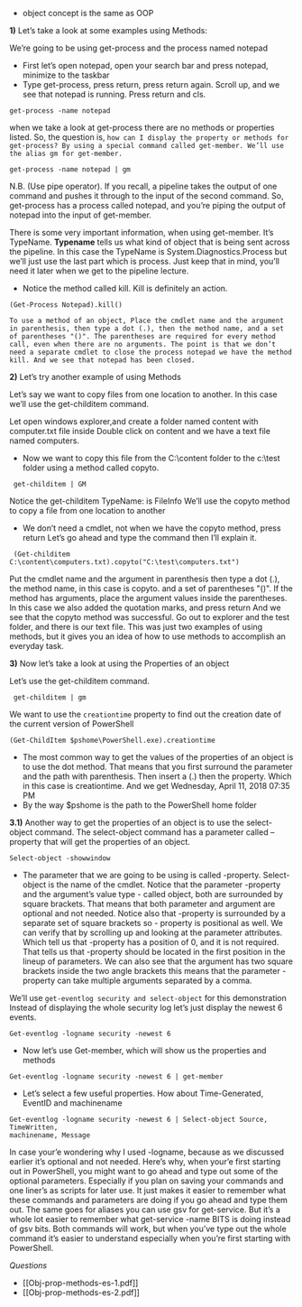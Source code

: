 - object concept is the same as OOP

**1)** Let’s take a look at some examples using Methods:

We’re going to be using get-process and the process named notepad
- First let’s open notepad, open your search bar and press notepad, minimize to the taskbar
- Type get-process, press return, press return again. Scroll up, and we see that notepad is running. Press return and cls.

```
get-process -name notepad
```
when we take a look at get-process there are no methods or properties listed. So, the question is, `how can I display the property or methods for get-process? By using a special command called get-member. We’ll use the alias gm for get-member.`
```
get-process -name notepad | gm
```
N.B. (Use pipe operator). If you recall, a pipeline takes the output of one command and pushes it through to the input of the second command.
So, get-process has a process called notepad, and you’re piping the output of notepad into the input of get-member.

There is some very important information, when using get-member.
It’s TypeName. **Typename** tells us what kind of object that is being sent across the pipeline. In this case the TypeName is System.Diagnostics.Process but we’ll just use the last part which is process. Just keep that in mind, you’ll need it later when we get to the pipeline lecture.

 - Notice the method called kill. Kill is definitely an action.
```
(Get-Process Notepad).kill()
```
`To use a method of an object, Place the cmdlet name and the argument in parenthesis, then type a dot (.), then the method name, and a set of parentheses "()".
The parentheses are required for every method call, even when there are no arguments.
The point is that we don’t need a separate cmdlet to close the process notepad we
have the method kill.
And we see that notepad has been closed.`

**2)** Let’s try another example of using Methods

Let’s say we want to copy files from one location to another. In this case we’ll use the
get-childitem command.

Let open windows explorer,and create a folder named content with computer.txt file inside
Double click on content and we have a text file named computers.
- Now we want to copy this file from the C:\content folder to the c:\test folder using a
method called copyto.
```
 get-childitem | GM
```
Notice the get-childitem TypeName: is FileInfo
We’ll use the copyto method to copy a file from one location to another

- We don’t need a cmdlet, not when we have the copyto method, press return
Let’s go ahead and type the command then I’ll explain it.
```
 (Get-childitem C:\content\computers.txt).copyto("C:\test\computers.txt")
```
Put the cmdlet name and the argument in parenthesis then type a dot (.), the method
name, in this case is copyto. and a set of parentheses "()".
If the method has arguments, place the argument values inside the parentheses.
In this case we also added the quotation marks, and press return
And we see that the copyto method was successful. Go out to explorer and the test
folder, and there is our text file.
This was just two examples of using methods, but it gives you an idea of how to use
methods to accomplish an everyday task.

**3)** Now let’s take a look at using the Properties of an object

Let’s use the get-childitem command. 
```
 get-childitem | gm
```
We want to use the `creationtime` property to find out the creation date of the current version of PowerShell
```
(Get-ChildItem $pshome\PowerShell.exe).creationtime
```
- The most common way to get the values of the properties of an object is to
use the dot method. That means that you first surround the parameter and the path with parenthesis. Then insert a (.) then the property. Which in this case is creationtime.
And we get Wednesday, April 11, 2018 07:35 PM
- By the way $pshome is the path to the PowerShell home folder

**3.1)** Another way to get the properties of an object is to use the select-object command. The select-object command has a parameter called –property that will get the properties of an object.

```
Select-object -showwindow
```
- The parameter that we are going to be using is called -property.
Select-object is the name of the cmdlet.
Notice that the parameter -property and the argument’s value type - called object,
both are surrounded by square brackets. That means that both parameter and
argument are optional and not needed.
Notice also that -property is surrounded by a separate set of square brackets so -
property is positional as well.
We can verify that by scrolling up and looking at the parameter attributes. Which tell us
that -property has a position of 0, and it is not required.
That tells us that -property should be located in the first position in the lineup of
parameters.
We can also see that the argument has two square brackets inside the two angle
brackets this means that the parameter -property can take multiple arguments
separated by a comma.

We’ll use `get-eventlog security and select-object` for this demonstration
Instead of displaying the whole security log let’s just display the newest 6 events.
```
Get-eventlog -logname security -newest 6
```
- Now let’s use Get-member, which will show us the properties and methods
```
Get-eventlog -logname security -newest 6 | get-member
```
- Let’s select a few useful properties. How about Time-Generated, EventID and
machinename
```
Get-eventlog -logname security -newest 6 | Select-object Source, TimeWritten,
machinename, Message
```
In case your’e wondering why I used -logname, because as we discussed earlier it’s
optional and not needed. Here’s why, when your’e first starting out in PowerShell, you
might want to go ahead and type out some of the optional parameters. Especially if you
plan on saving your commands and one liner’s as scripts for later use. It just makes it
easier to remember what these commands and parameters are doing if you go ahead
and type them out. The same goes for aliases you can use gsv for get-service. But it’s a
whole lot easier to remember what get-service -name BITS is doing instead of gsv bits.
Both commands will work, but when you’ve type out the whole command it’s easier to
understand especially when you’re first starting with PowerShell.

*Questions*
- [[Obj-prop-methods-es-1.pdf]]
- [[Obj-prop-methods-es-2.pdf]]